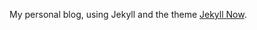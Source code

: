 My personal blog, using Jekyll and the theme [Jekyll Now](https://github.com/barryclark/jekyll-now,).
